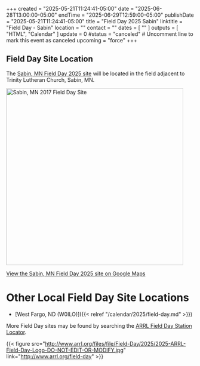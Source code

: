 +++
created = "2025-05-21T11:24:41-05:00"
date = "2025-06-28T13:00:00-05:00"
endTime = "2025-06-29T12:59:00-05:00"
publishDate = "2025-05-21T11:24:41-05:00"
title = "Field Day 2025 Sabin"
linktitle = "Field Day - Sabin"
location = ""
contact = ""
dates = [ "" ]
outputs = [ "HTML", "Calendar" ]
update = 0
#status = "canceled"	# Uncomment line to mark this event as canceled	
upcoming = "force"
+++
## Field Day Site Location

The [Sabin, MN Field Day 2025 site](https://goo.gl/maps/3LZgFLksDvk) will be located in the field adjacent to Trinity Lutheran Church, Sabin, MN.

<a data-flickr-embed="true"  href="https://www.flickr.com/photos/147076354@N03/35284000302/in/dateposted-public/" title="Sabin, MN 2025 Field Day Site"><img src="https://c1.staticflickr.com/5/4239/35284000302_f9635a5ac1.jpg" width="474" height="474" alt="Sabin, MN 2017 Field Day Site"></a><script async src="//embedr.flickr.com/assets/client-code.js" charset="utf-8"></script>

[View the Sabin, MN Field Day 2025 site on Google Maps](https://goo.gl/maps/3LZgFLksDvk)

# Other Local Field Day Site Locations

* [West Fargo, ND \(W0ILO\)]({{< relref "/calendar/2025/field-day.md" >}})

More Field Day sites may be found by searching the
[ARRL Field Day Station Locator](http://www.arrl.org/field-day-locator).

{{< figure src="http://www.arrl.org/files/file/Field-Day/2025/2025-ARRL-Field-Day-Logo-DO-NOT-EDIT-OR-MODIFY.jpg" link="http://www.arrl.org/field-day" >}}
<p class="clear"></p>
